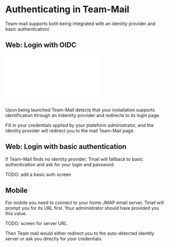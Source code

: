 # Authenticating in Team-Mail

Team-mail supports both being integrated with an identity provider and basic authentication/

## Web: Login with OIDC

![OIDC](oidc.md)

Upon being launched Team-Mail detects that your installation supports identification through an indentity provider and redirects to its login page.

Fill in your credentials spplied by your plateform administrator, and the identity provider will redirect you to the mail Team-Mail page.

## Web: Login with basic authentication

If Team-Mail finds no identity provider, Tmail will fallback to basic authentication and ask for your login and password.

TODO: add a basic auth screen

## Mobile

For mobile you need to connect to your home JMAP email server. Tmail will prompt you for its URL first. Your administrator should have provided you this value.

TODO: screen for server URL.

Then Team mail would either redirect you to the auto-detected identity server or ask you directly for your credentials.
